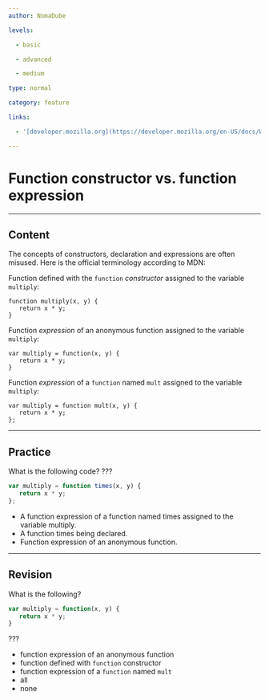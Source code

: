 ```yaml
---
author: NomaDube

levels:

  - basic

  - advanced

  - medium

type: normal

category: feature

links:

  - '[developer.mozilla.org](https://developer.mozilla.org/en-US/docs/Web/JavaScript/Reference/Functions#Function_constructor_vs._function_declaration_vs._function_expression)'

---
```


# Function constructor vs. function expression

---
## Content

The concepts of constructors, declaration and expressions are often misused. Here is the official terminology according to MDN: 

Function defined with the `function` *constructor* assigned to the variable `multiply`:

```
function multiply(x, y) {
   return x * y;
}

```

Function *expression* of an anonymous function assigned to the variable `multiply`:

```
var multiply = function(x, y) {
   return x * y;
}

```

Function *expression* of a `function` named `mult` assigned to the variable `multiply`:

```
var multiply = function mult(x, y) {
   return x * y;
};

```

---
## Practice

What is the following code? ???

```javascript
var multiply = function times(x, y) {
   return x * y;
};
```

* A function expression of a function named times assigned to the variable multiply.
* A function times being declared.
* Function expression of an anonymous function.

---
## Revision

What is the following?
```javascript
var multiply = function(x, y) {
   return x * y;
}
```

???

* function expression of an anonymous function
* function defined with `function` constructor
* function expression of a `function` named `mult`
* all
* none

